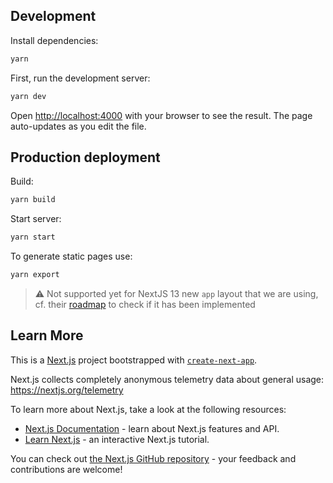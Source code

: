 ## Development

Install dependencies:

```bash
yarn
```

First, run the development server:

```bash
yarn dev
```

Open [http://localhost:4000](http://localhost:4000) with your browser to see the result. The page auto-updates as you edit the file.

## Production deployment

Build:

```bash
yarn build
```

Start server:

```bash
yarn start
```

To generate static pages use:

```bash
yarn export
```

> ⚠️ Not supported yet for NextJS 13 new `app` layout that we are using, cf. their [roadmap](https://beta.nextjs.org/docs/app-directory-roadmap#supported-and-planned-features) to check if it has been implemented

## Learn More

This is a [Next.js](https://nextjs.org/) project bootstrapped with [`create-next-app`](https://github.com/vercel/next.js/tree/canary/packages/create-next-app).

Next.js collects completely anonymous telemetry data about general usage: https://nextjs.org/telemetry

To learn more about Next.js, take a look at the following resources:

- [Next.js Documentation](https://nextjs.org/docs) - learn about Next.js features and API.
- [Learn Next.js](https://nextjs.org/learn) - an interactive Next.js tutorial.

You can check out [the Next.js GitHub repository](https://github.com/vercel/next.js/) - your feedback and contributions are welcome!

